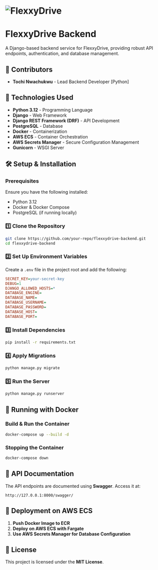 # ![FlexxyDrive](https://flexxydrive.com/logo.svg)

# FlexxyDrive Backend

A Django-based backend service for FlexxyDrive, providing robust API endpoints, authentication, and database management.

## 👥 Contributors

- **Tochi Nwachukwu** - Lead Backend Developer [Python]

## 🚀 Technologies Used

- **Python 3.12** - Programming Language
- **Django** - Web Framework
- **Django REST Framework (DRF)** - API Development
- **PostgreSQL** - Database
- **Docker** - Containerization
- **AWS ECS** - Container Orchestration
- **AWS Secrets Manager** - Secure Configuration Management
- **Gunicorn** - WSGI Server

## 🛠 Setup & Installation

### Prerequisites

Ensure you have the following installed:

- Python 3.12
- Docker & Docker Compose
- PostgreSQL (if running locally)

### 1️⃣ Clone the Repository

```bash
git clone https://github.com/your-repo/flexxydrive-backend.git
cd flexxydrive-backend
```

### 2️⃣ Set Up Environment Variables

Create a `.env` file in the project root and add the following:

```ini
SECRET_KEY=your-secret-key
DEBUG=1
DJANGO_ALLOWED_HOSTS=*
DATABASE_ENGINE=
DATABASE_NAME=
DATABASE_USERNAME=
DATABASE_PASSWORD=
DATABASE_HOST=
DATABASE_PORT=
```

### 3️⃣ Install Dependencies

```bash
pip install -r requirements.txt
```

### 4️⃣ Apply Migrations

```bash
python manage.py migrate
```

### 5️⃣ Run the Server

```bash
python manage.py runserver
```

## 🐳 Running with Docker

### Build & Run the Container

```bash
docker-compose up --build -d
```

### Stopping the Container

```bash
docker-compose down
```

## 📜 API Documentation

The API endpoints are documented using **Swagger**. Access it at:

```
http://127.0.0.1:8000/swagger/
```

## 🚀 Deployment on AWS ECS

1. **Push Docker Image to ECR**
2. **Deploy on AWS ECS with Fargate**
3. **Use AWS Secrets Manager for Database Configuration**




## 📄 License

This project is licensed under the **MIT License**.

